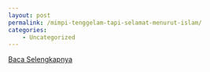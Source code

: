 ```yaml
---
layout: post
permalink: /mimpi-tenggelam-tapi-selamat-menurut-islam/
categories:
    - Uncategorized
---
```


[Baca Selengkapnya](/09)